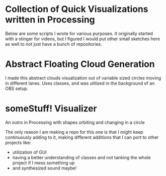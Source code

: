 # Collection of Quick Visualizations written in Processing

Below are some scripts I wrote for various purposes. It originally started with a stinger for videos, but I figured I would put other small sketches here as well to not just have a bunch of repositories.

# Abstract Floating Cloud Generation
I made this abstract clouds visualization out of variable sized circles moving in different lanes. Uses classes, and was utilized in the background of an OBS setup.

# someStuff! Visualizer
 An outro in Processing with shapes orbiting and changing in a circle

The only reason I am making a repo for this one is that I might keep continuously adding to it, making different additions that I can port to other projects like:

- utilization of GUI
- having a better understanding of classes and not tanking the whole project if I mess something up
- and synthesized sound maybe!



